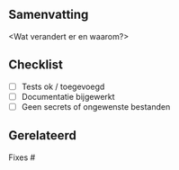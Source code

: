 ## Samenvatting

<Wat verandert er en waarom?>

## Checklist

- [ ] Tests ok / toegevoegd
- [ ] Documentatie bijgewerkt
- [ ] Geen secrets of ongewenste bestanden

## Gerelateerd

Fixes #<issue-nummer>
